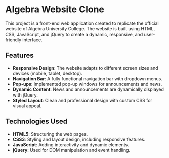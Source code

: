 # Algebra Website Clone

This project is a front-end web application created to replicate the official website of Algebra University College. The website is built using HTML, CSS, JavaScript, and jQuery to create a dynamic, responsive, and user-friendly interface.

## Features

- **Responsive Design**: The website adapts to different screen sizes and devices (mobile, tablet, desktop).
- **Navigation Bar**: A fully functional navigation bar with dropdown menus.
- **Pop-ups**: Implemented pop-up windows for announcements and news.
- **Dynamic Content**: News and announcements are dynamically displayed with jQuery.
- **Styled Layout**: Clean and professional design with custom CSS for visual appeal.

## Technologies Used

- **HTML5**: Structuring the web pages.
- **CSS3**: Styling and layout design, including responsive features.
- **JavaScript**: Adding interactivity and dynamic elements.
- **jQuery**: Used for DOM manipulation and event handling.
